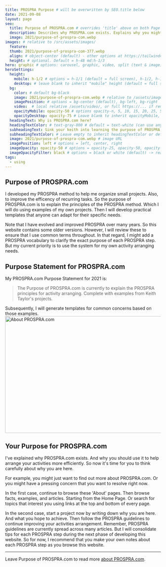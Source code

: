 ```yaml
---
title: PROSPRA Purpose # will be overwritten by SEO.title below
date: 2021-09-08
layout: page
seo:
  title: Purpose of PROSPRA.com # overrides 'title' above on both Page and META
  description: Describes why PROSPRA.com exists. Explains why you might need PROSPRA to help organize activities. 
  image: 2021/purpose-of-prospra-com.webp
images: # relative to /src/assets/images/
  feature:
  thumb: 2021/purpose-of-prospra-com-377.webp
  align: # object-center (default) - other options at https://tailwindcss.com/docs/object-position
  height: # optional. Default = h-48 md:h-1/3
hero: graphic # options: carousel, graphic, video, split (text & image)
heroSettings:
  height:
    mobile: h-1/2 # options = h-1/1 (default = full screen), h-1/2, h-1/3, h-3/4, h-9/10, h-48 (12rem, 192px), h-56 (14rem, 224px), h-64 (16rem, 256px)
    desktop: # leave blank to inherit "mobile" height (default = full screen)
  bg:
    color: # default bg-black
    image: 2021/purpose-of-prospra-com.webp # relative to /assets/images/
    imagePosition: # options = bg-center (default), bg-left, bg-right
    video:  # local relative /assets/video/, or full https://... if remote?
    opacityMobile: opacity-50 # options opacity-n, 5, 10, 15, 20, 25, 50, 75, 100 (default)
    opacityDesktop: opacity-75 # Leave blank to inherit opacityMobile, use same options as opacityMobile
  headingText: Why is PROSPRA.com here?
  headingTextColor: # text-gray-800 # default = text-white (can use any TailwindCSS text-[color]-[xxx])
  subheadingText: Sink your keith into learning the purpose of PROSPRA.com.
  subheadingTextColor: # Leave empty to inherit headingTextColor or default (text-white) or use any text-[color]-[xxx]
  image: 2021/purpose-of-prospra-com.webp # image URL
  imagePosition: left # options = left, center, right
  imageOpacity: opacity-50 # options = opacity-25, opacity-50, opacity-75, opacity-100 (default)
  imageOpacityFilter: black # options = black or white (default) -> really depends on your background image
tags:
  - using
---
```

<h2 id="intro">Purpose of PROSPRA.com</h2>

I developed my PROSPRA method to help me organize small projects. Also, to improve the efficency of recurring tasks. So the purpose of PROSPRA.com is to explain the principles of the PROSPRA method. Which I will do using examples of my own projects. Then I will develop practical templates that anyone can adapt for their specific needs.

Note that I have evolved and improved PROSPRA over many years. So this website contains some older versions. However, I will review these to ensure that I use common terms throughout. In that regard, I might add a PROSPRA vocabulary to clarify the exact purpose of each PROSPRA step. But my current priority is to use the system for my own activity arranging needs.

<h2 id="statement">Purpose Statement for PROSPRA.com</h2>

My PROSPRA.com Purpose Statement for 2021 is:
<blockquote>The Purpose of PROSPRA.com is currently to explain the PROSPRA principles for activity arranging. Complete with examples from Keith Taylor's projects.</blockquote>
Subsequently, I will generate templates for common concerns based on those examples.

<img src="/assets/images/2021/purpose-of-prospra-com.webp" alt="About PROSPRA.com" width="610" height="377">
<h2 id="next">Your Purpose for PROSPRA.com</h2>

I've explained why PROSPRA.com exists. And why you should use it to help arrange your activities more efficiently. So now it's time for you to think carefully about why you are here.

For example, you might just want to find out more about PROSPRA.com. Or you might have a pressing concern that you want to resolve right now.

In the first case, continue to browse these 'About' pages. Then browse facts, examples, and articles. Starting from the Home Page. Or search for topics that interest you using links at the top and bottom of every page.

In the second case, start a project now by writing down why you are here. And what you hope to achieve. Then follow the PROSPRA guidelines to continue improving your activities arrangement. Remember, PROSPRA guidelines are currently spread across many articles. But I will consolidate tips for each PROSPRA step during the next phase of developing this website. So for now, I recommend that you make your own notes about each PROSPRA step as you browse this website.

<hr />

Leave Purpose of PROSPRA.com to read more <a href="/about-prospra/about-prospra-com">about PROSPRA.com</a>.
